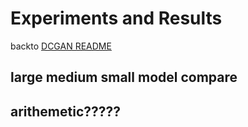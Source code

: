 # Experiments and Results

backto [DCGAN README](../README.md)

## large medium small model compare
<!-- 
comparison between large, medium and small sized GANs

```
model parameters

```

<table align='center'>
<tr align='center'>
<td> GAN losses</td>
<td> Generated images</td>
</tr>
<tr>
<td><img src = 'other/loss_plots.gif'>
<td><img src = 'other/generated_imgs.gif'>
</tr>
</table> -->

## arithemetic?????
